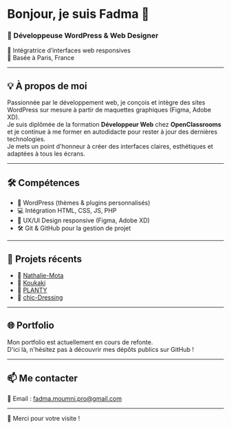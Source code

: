 
# Bonjour, je suis Fadma 👋

### 💼 Développeuse WordPress & Web Designer  
🎨 Intégratrice d’interfaces web responsives  
📍 Basée à Paris, France

---

## 💡 À propos de moi

Passionnée par le développement web, je conçois et intègre des sites WordPress sur mesure à partir de maquettes graphiques (Figma, Adobe XD).  
Je suis diplômée de la formation **Développeur Web** chez **OpenClassrooms** et je continue à me former en autodidacte pour rester à jour des dernières technologies.  
Je mets un point d'honneur à créer des interfaces claires, esthétiques et adaptées à tous les écrans.

---

## 🛠️ Compétences

- 🧩 WordPress (thèmes & plugins personnalisés)  
- 💻 Intégration HTML, CSS, JS, PHP  
- 🧠 UX/UI Design responsive (Figma, Adobe XD)  
- 🛠️ Git & GitHub pour la gestion de projet  

---

## 📁 Projets récents

- 🔹 [Nathalie-Mota](https://github.com/Fadma-MOUMNI/Nathalie-Mota)
- 🔸 [Koukaki](https://github.com/Fadma-MOUMNI/koukaki)
- 🔹 [PLANTY](https://github.com/Fadma-MOUMNI/PLANTY)
- 🔸 [chic-Dressing](https://github.com/Fadma-MOUMNI/chic-Dressing)

---

## 🌐 Portfolio

Mon portfolio est actuellement en cours de refonte.  
D'ici là, n'hésitez pas à découvrir mes dépôts publics sur GitHub !

---

## 📫 Me contacter

📩 Email : fadma.moumni.pro@gmail.com

---

🙏 Merci pour votre visite !

